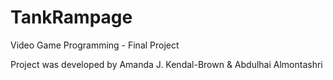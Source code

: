 # TankRampage
Video Game Programming - Final Project

Project was developed by Amanda J. Kendal-Brown & Abdulhai Almontashri

